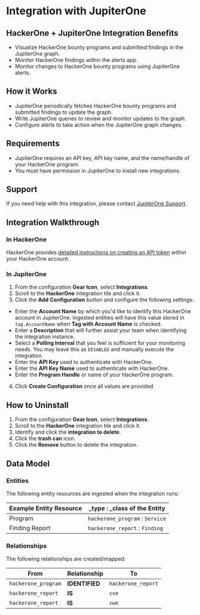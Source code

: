 # Integration with JupiterOne

## HackerOne + JupiterOne Integration Benefits

- Visualize HackerOne bounty programs and submitted findings in the 
JupiterOne graph. 
- Monitor HackerOne findings within the alerts app.
- Monitor changes to HackerOne bounty programs using JupiterOne alerts.

## How it Works

- JupiterOne periodically fetches HackerOne bounty programs and submitted 
findings to update the graph.
- Write JupiterOne queries to review and monitor updates to the graph.
- Configure alerts to take action when the JupiterOne graph changes.

## Requirements

- JupiterOne requires an API key, API key name, and the name/handle of your 
HackerOne program. 
- You must have permission in JupiterOne to install new integrations.

## Support

If you need help with this integration, please contact
[JupiterOne Support](https://support.jupiterone.io).

## Integration Walkthrough

### In HackerOne

HackerOne provides [detailed instructions on creating an API token][1] within
your HackerOne account.

### In JupiterOne

1. From the configuration **Gear Icon**, select **Integrations**.
2. Scroll to the **HackerOne** integration tile and click it.
3. Click the **Add Configuration** button and configure the following settings:
- Enter the **Account Name** by which you'd like to identify this HackerOne
   account in JupiterOne. Ingested entities will have this value stored in
   `tag.AccountName` when **Tag with Account Name** is checked.
- Enter a **Description** that will further assist your team when identifying
   the integration instance.
- Select a **Polling Interval** that you feel is sufficient for your monitoring
   needs. You may leave this as `DISABLED` and manually execute the integration.
- Enter the **API Key** used to authenticate with HackerOne.
- Enter the **API Key Name** used to authenticate with HackerOne.
- Enter the **Program Handle** or name of your HackerOne program.
4. Click **Create Configuration** once all values are provided.

## How to Uninstall

1. From the configuration **Gear Icon**, select **Integrations**.
2. Scroll to the **HackerOne** integration tile and click it.
3. Identify and click the **integration to delete**.
4. Click the **trash can** icon.
5. Click the **Remove** button to delete the integration.

## Data Model

### Entities

The following entity resources are ingested when the integration runs:

| Example Entity Resource | \_type : \_class of the Entity  |
| ----------------------- | ------------------------------- |
| Program                 | `hackerone_program` : `Service` |
| Finding Report          | `hackerone_report` : `Finding`  |

### Relationships

The following relationships are created/mapped:

| From                | Relationship   | To                 |
| ------------------- | -------------- | ------------------ |
| `hackerone_program` | **IDENTIFIED** | `hackerone_report` |
| `hackerone_report`  | **IS**         | `cve`              |
| `hackerone_report`  | **IS**         | `cwe`              |

[1]: https://docs.hackerone.com/programs/api-tokens.html
